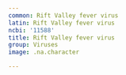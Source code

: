 ```yaml
---
common: Rift Valley fever virus
latin: Rift Valley fever virus
ncbi: '11588'
title: Rift Valley fever virus
group: Viruses
image: .na.character

---
```

